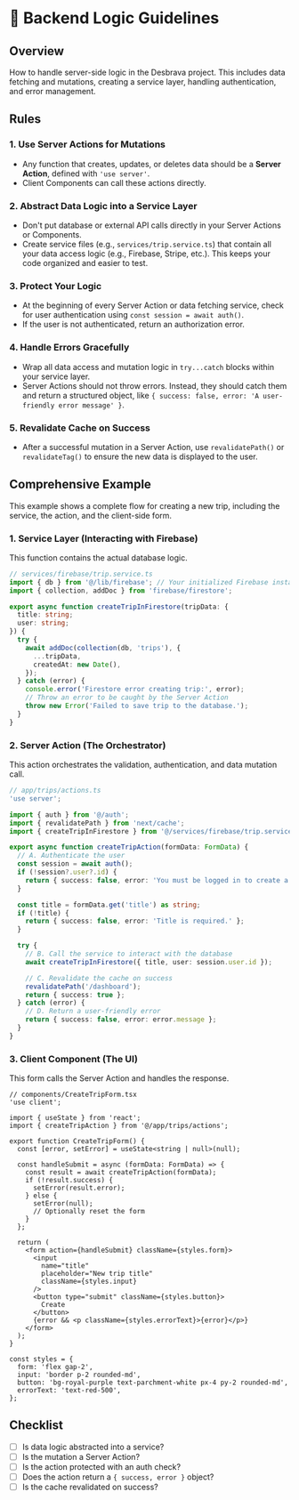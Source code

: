 # 🔌 Backend Logic Guidelines

## Overview

How to handle server-side logic in the Desbrava project. This includes data fetching and mutations, creating a service layer, handling authentication, and error management.

## Rules

### 1. Use Server Actions for Mutations

- Any function that creates, updates, or deletes data should be a **Server Action**, defined with `'use server'`.
- Client Components can call these actions directly.

### 2. Abstract Data Logic into a Service Layer

- Don't put database or external API calls directly in your Server Actions or Components.
- Create service files (e.g., `services/trip.service.ts`) that contain all your data access logic (e.g., Firebase, Stripe, etc.). This keeps your code organized and easier to test.

### 3. Protect Your Logic

- At the beginning of every Server Action or data fetching service, check for user authentication using `const session = await auth()`.
- If the user is not authenticated, return an authorization error.

### 4. Handle Errors Gracefully

- Wrap all data access and mutation logic in `try...catch` blocks within your service layer.
- Server Actions should not throw errors. Instead, they should catch them and return a structured object, like `{ success: false, error: 'A user-friendly error message' }`.

### 5. Revalidate Cache on Success

- After a successful mutation in a Server Action, use `revalidatePath()` or `revalidateTag()` to ensure the new data is displayed to the user.

## Comprehensive Example

This example shows a complete flow for creating a new trip, including the service, the action, and the client-side form.

### 1. Service Layer (Interacting with Firebase)

This function contains the actual database logic.

```typescript
// services/firebase/trip.service.ts
import { db } from '@/lib/firebase'; // Your initialized Firebase instance
import { collection, addDoc } from 'firebase/firestore';

export async function createTripInFirestore(tripData: {
  title: string;
  user: string;
}) {
  try {
    await addDoc(collection(db, 'trips'), {
      ...tripData,
      createdAt: new Date(),
    });
  } catch (error) {
    console.error('Firestore error creating trip:', error);
    // Throw an error to be caught by the Server Action
    throw new Error('Failed to save trip to the database.');
  }
}
```

### 2. Server Action (The Orchestrator)

This action orchestrates the validation, authentication, and data mutation call.

```typescript
// app/trips/actions.ts
'use server';

import { auth } from '@/auth';
import { revalidatePath } from 'next/cache';
import { createTripInFirestore } from '@/services/firebase/trip.service';

export async function createTripAction(formData: FormData) {
  // A. Authenticate the user
  const session = await auth();
  if (!session?.user?.id) {
    return { success: false, error: 'You must be logged in to create a trip.' };
  }

  const title = formData.get('title') as string;
  if (!title) {
    return { success: false, error: 'Title is required.' };
  }

  try {
    // B. Call the service to interact with the database
    await createTripInFirestore({ title, user: session.user.id });

    // C. Revalidate the cache on success
    revalidatePath('/dashboard');
    return { success: true };
  } catch (error) {
    // D. Return a user-friendly error
    return { success: false, error: error.message };
  }
}
```

### 3. Client Component (The UI)

This form calls the Server Action and handles the response.

```tsx
// components/CreateTripForm.tsx
'use client';

import { useState } from 'react';
import { createTripAction } from '@/app/trips/actions';

export function CreateTripForm() {
  const [error, setError] = useState<string | null>(null);

  const handleSubmit = async (formData: FormData) => {
    const result = await createTripAction(formData);
    if (!result.success) {
      setError(result.error);
    } else {
      setError(null);
      // Optionally reset the form
    }
  };

  return (
    <form action={handleSubmit} className={styles.form}>
      <input
        name="title"
        placeholder="New trip title"
        className={styles.input}
      />
      <button type="submit" className={styles.button}>
        Create
      </button>
      {error && <p className={styles.errorText}>{error}</p>}
    </form>
  );
}

const styles = {
  form: 'flex gap-2',
  input: 'border p-2 rounded-md',
  button: 'bg-royal-purple text-parchment-white px-4 py-2 rounded-md',
  errorText: 'text-red-500',
};
```

## Checklist

- [ ] Is data logic abstracted into a service?
- [ ] Is the mutation a Server Action?
- [ ] Is the action protected with an auth check?
- [ ] Does the action return a `{ success, error }` object?
- [ ] Is the cache revalidated on success?
